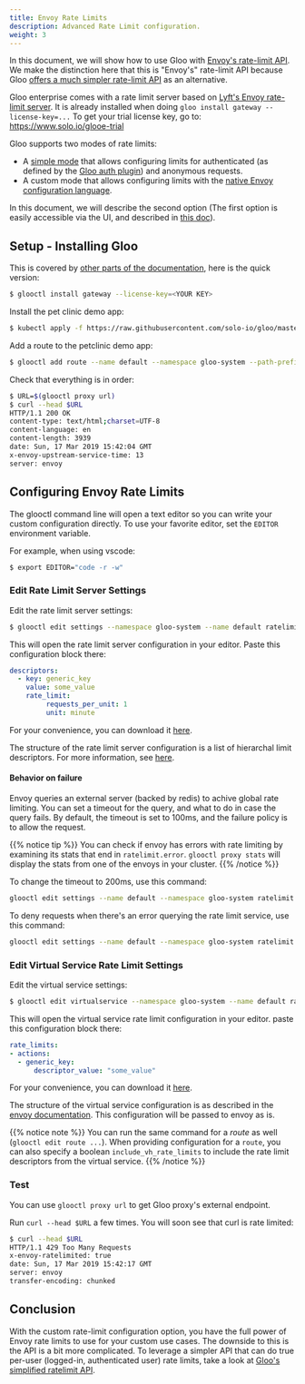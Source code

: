 ```yaml
---
title: Envoy Rate Limits
description: Advanced Rate Limit configuration.
weight: 3
---
```


In this document, we will show how to use Gloo with [Envoy's rate-limit API](https://www.envoyproxy.io/docs/envoy/latest/configuration/http_filters/rate_limit_filter). We make the distinction here that this is "Envoy's" rate-limit API because Gloo [offers a much simpler rate-limit API](../ratelimit) as an alternative. 

Gloo enterprise comes with a rate limit server based on [Lyft's Envoy rate-limit server](https://github.com/lyft/ratelimit). It is already installed when doing `gloo install gateway --license-key=...`
To get your trial license key, go to: https://www.solo.io/glooe-trial

Gloo supports two modes of rate limits:

- A [simple mode](../ratelimit) that allows configuring limits for authenticated (as defined by the [Gloo auth plugin](../authentication)) and anonymous requests.
- A custom mode that allows configuring limits with the [native Envoy configuration language](https://www.envoyproxy.io/docs/envoy/latest/configuration/http_filters/rate_limit_filter).

In this document, we will describe the second option (The first option is easily accessible via the UI, and described in [this doc](../ratelimit)).

## Setup - Installing Gloo 
This is covered by [other parts of the documentation](../installation), here is the quick version:

```bash
$ glooctl install gateway --license-key=<YOUR KEY>
```

Install the pet clinic demo app:

```bash
$ kubectl apply -f https://raw.githubusercontent.com/solo-io/gloo/master/example/petclinic/petclinic.yaml
```

Add a route to the petclinic demo app:

```bash
$ glooctl add route --name default --namespace gloo-system --path-prefix / --dest-name default-petclinic-8080 --dest-namespace gloo-system
```

Check that everything is in order:
```bash
$ URL=$(glooctl proxy url)
$ curl --head $URL 
HTTP/1.1 200 OK
content-type: text/html;charset=UTF-8
content-language: en
content-length: 3939
date: Sun, 17 Mar 2019 15:42:04 GMT
x-envoy-upstream-service-time: 13
server: envoy
```

## Configuring Envoy Rate Limits

The glooctl command line will open a text editor so you can write your custom configuration directly.
To use your favorite editor, set the `EDITOR` environment variable.

For example, when using vscode:
```bash
$ export EDITOR="code -r -w"
```

### Edit Rate Limit Server Settings
Edit the rate limit server settings:
```bash
$ glooctl edit settings --namespace gloo-system --name default ratelimit custom-server-config
```

This will open the rate limit server configuration in your editor. Paste this configuration block there:
```yaml
descriptors:
  - key: generic_key
    value: some_value
    rate_limit:
         requests_per_unit: 1
         unit: minute
```

For your convenience, you can download it [here](serverconfig.yaml).

The structure of the rate limit server configuration is a list of hierarchal limit descriptors. For more information, see [here](https://github.com/lyft/ratelimit).

#### Behavior on failure
Envoy queries an external server (backed by redis) to achive global rate limiting.
You can set a timeout for the query, and what to do in case the query fails.
By default, the timeout is set to 100ms, and the failure policy is to allow the request.

{{% notice tip %}}
You can check if envoy has errors with rate limiting by examining its stats that end in `ratelimit.error`.
`glooctl proxy stats` will display the stats from one of the envoys in your cluster. 
{{% /notice %}}

To change the timeout to 200ms, use this command:
```bash
glooctl edit settings --name default --namespace gloo-system ratelimit --request-timeout=200ms
```

To deny requests when there's an error querying the rate limit service, use this command:
```bash
glooctl edit settings --name default --namespace gloo-system ratelimit --deny-on-failure=true
```


### Edit Virtual Service Rate Limit Settings

Edit the virtual service settings:

```bash
$ glooctl edit virtualservice --namespace gloo-system --name default ratelimit custom-envoy-config
```


This will open the virtual service rate limit configuration in your editor. paste this configuration block there:
```yaml
rate_limits:
- actions:
  - generic_key:
      descriptor_value: "some_value"
```

For your convenience, you can download it [here](vsconfig.yaml).

The structure of the virtual service configuration is as described in the [envoy documentation](https://www.envoyproxy.io/docs/envoy/v1.9.0/api-v2/api/v2/route/route.proto#route-ratelimit-action). This configuration will be passed to envoy as is.

{{% notice note %}}
You can run the same command for a *route* as well (`glooctl edit route ...`). When providing configuration for a `route`, you can also specify a boolean `include_vh_rate_limits` to include the rate limit descriptors from the virtual service.
{{% /notice %}}
### Test

You can use `glooctl proxy url` to get Gloo proxy's external endpoint. 

Run `curl --head $URL` a few times. You will soon see that curl is rate limited:

```bash
$ curl --head $URL 
HTTP/1.1 429 Too Many Requests
x-envoy-ratelimited: true
date: Sun, 17 Mar 2019 15:42:17 GMT
server: envoy
transfer-encoding: chunked
```
## Conclusion
With the custom rate-limit configuration option, you have the full power of Envoy rate limits to use for your custom use cases. The downside to this is the API is a bit more complicated. To leverage a simpler API that can do true per-user (logged-in, authenticated user) rate limits, take a look at [Gloo's simplified ratelimit API](../ratelimit).
